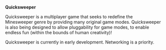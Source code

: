 **Quicksweeper**

Quicksweeper is a multiplayer game that seeks to redefine the Minesweeper genre by providing many original game modes. Quicksweeper is also being designed to allow pluggability for game modes, to enable endless fun (within the bounds of human creativity)!

Quicksweeper is currently in early development. Networking is a priority.
